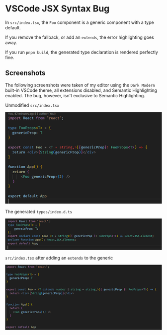 # VSCode JSX Syntax Bug

In `src/index.tsx`, the `Foo` component is a generic component with a type default.

If you remove the fallback, or add an `extends`, the error highlighting goes away.

If you run `pnpm build`, the generated type declaration is rendered perfectly fine.

## Screenshots
The following screenshots were taken of my editor using the `Dark Modern` built-in VSCode theme,
all extensions disabled, and Semantic Highlighting enabled. The bug, however, isn't exclusive to
Semantic Highlighting.

Unmodified `src/index.tsx`

![Screenshot](screenshots/1.png)

The generated `types/index.d.ts`

![Screenshot](screenshots/2.png)

`src/index.tsx` after adding an `extends` to the generic

![Screenshot](screenshots/3.png)
